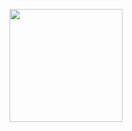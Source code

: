 <p>
  <img width="200" src="https://github.com/xiaoyuan-zs/spyro-vue-admin/blob/master/public/logo.svg">
</p>
